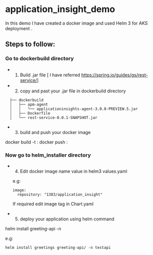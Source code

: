 # application_insight_demo

In this demo I have created a docker image and used Helm 3 for AKS deployment .

## Steps to follow: 

### Go to dockerbuild directory 

 - 1. Build .jar file [ I have referred https://spring.io/guides/gs/rest-service/]   
 - 2. copy and past your .jar file in dockerbuild directory 

```
  ├── dockerbuild
  │   ├── apm-agent
  │   │   └── applicationinsights-agent-3.0.0-PREVIEW.5.jar
  │   ├── Dockerfile
  │   └── rest-service-0.0.1-SNAPSHOT.jar
```

 - 3. build and push your docker image 

 docker build -t <your hub repo> :<tag>
 docker push <your hub repo>: <tag>

### Now go to helm_installer directory 

- 4. Edit docker image name value in helm3 values.yaml

   e.g:
   ```
   image:
     repository: "1383/application_insight" 
   
   ```
   
   If required edit image tag <appVersion value> in Chart.yaml 


- 5. deploy your application using helm command 

helm install <deployment-name> greeting-api  -n <namespace-name optional>

e.g: 
```
helm install greetings greeting-api/ -n testapi 
```
